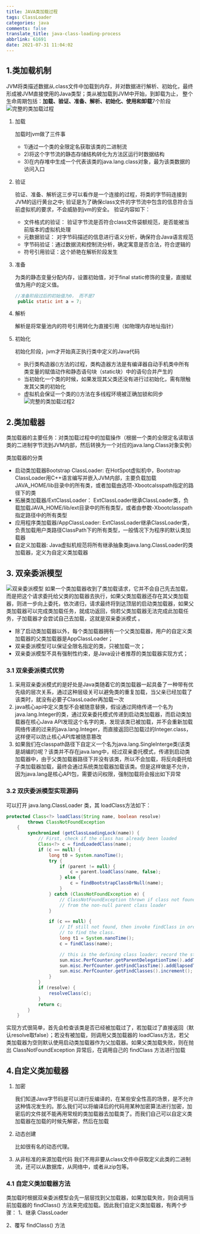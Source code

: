 ```yaml
---
title: JAVA类加载过程
tags: ClassLoader
categories: java
comments: false
translate_title: java-class-loading-process
abbrlink: 61691
date: 2021-07-31 11:04:02
---
```


## 1.类加载机制
JVM将类描述数据从.class文件中加载到内存，并对数据进行解析、初始化，最终形成被JVM直接使用的Java类型；类从被加载到JVM中开始，到卸载为止，
整个生命周期包括：**加载、验证、准备、解析、初始化、使用和卸载**7个阶段
![完整的类加载过程](./classLoad/01.png)

1. 加载

    加载时jvm做了三件事
    - 1)通过一个类的全限定名获取该类的二进制流
    - 2)将这个字节流的静态存储结构转化为方法区运行时数据结构
    - 3)在内存堆中生成一个代表该类的java.lang.class对象，最为该类数据的访问入口

2. 验证
   
    验证、准备、解析这三步可以看作是一个连接的过程，将类的字节码连接到JVM的运行黄台之中;  验证是为了确保class文件的字节流中包含的信息符合当前虚拟机的要求，不会威胁到jvm的安全。
   验证内容如下：
    - 文件格式的验证： 验证字节流是否符合class文件袋额规范，是否能被当前版本的虚拟机处理
    - 元数据验证： 对字节码描述的信息进行语义分析，确保符合Java语言规范
    - 字节码验证：通过数据流和控制流分析，确定寓意是否合法，符合逻辑的
    - 符号引用验证：这个娇艳在解析阶段发生
    
3. 准备

    为类的静态变量分配内存，设置初始值，对于final static修饰的变量，直接赋值为用户的定义值。
   ```java
   //准备阶段过后的初始值为0， 而不是7
    public static int a = 7;
   ```

4. 解析

    解析是将常量池内的符号引用转化为直接引用（如物理内存地址指针）
   
5. 初始化
   
    初始化阶段，jvm才开始真正执行类中定义的Java代码
    - 执行类构造器<clinit>()方法的过程，类构造器方法是有编译器自动手机类中所有类变量的赋值动作和静态语句块（static块）中的语句合并产生的
    - 当初始化一个类的时候，如果发现其父类还没有进行过初始化，需有限触发其父类的初始化
    - 虚拟机会保证一个类的<clinit>()方法在多线程环境被正确加锁和同步
      ![完整的类加载过程2](./classLoad/02.png)

## 2.类加载器
类加载器的主要任务：对类加载过程中的加载操作（根据一个类的全限定名读取该类的二进制字节流到JVM内部，然后转换为一个对应的java.lang.Class对象实例）

类加载器的分类
   
   - 启动类加载器Bootstrap ClassLoader:
     在HotSpot虚拟机中，Bootstrap ClassLoader用C++语言编写并嵌入JVM内部，主要负载加载JAVA_HOME/lib目录中的所有类，或者加载由选项-Xbootcalsspath指定的路径下的类
   - 拓展类加载器/ExtClassLoader：
     ExtClassLoader继承ClassLoader类，负载加载JAVA_HOME/lib/ext目录中的所有类型，或者由参数-Xbootclasspath指定路径中的所有类型
   - 应用程序类加载器/AppClassLoader: 
     ExtClassLoader继承ClassLoader类，负责加载用户类路径ClassPath下的所有类型，一般情况下为程序的默认类加载器
   - 自定义加载器: 
     Java虚拟机规范将所有继承抽象类java.lang.ClassLoader的类加载器，定义为自定义类加载器
     
     
## 3. 双亲委派模型
![双亲委派模型](./classLoad/03.png)
如果一个类加载器收到了类加载请求，它并不会自己先去加载，而是把这个请求委托给父类的加载器去执行，如果父类加载器还存在其父类加载器，则进一步向上委托，依次递归，请求最终将到达顶层的启动类加载器，如果父类加载器可以完成类加载任务，就成功返回，倘若父类加载器无法完成此加载任务，子加载器才会尝试自己去加载，这就是双亲委派模式 。
- 除了启动类加载器以外，每个类加载器拥有一个父类加载器，用户的自定义类加载器的父类加载器是AppClassLoader；
- 双亲委派模型可以保证全限名指定的类，只被加载一次；
- 双亲委派模型不具有强制性约束，是Java设计者推荐的类加载器实现方式；

### 3.1 双亲委派模式优势
1. 采用双亲委派模式的是好处是Java类随着它的类加载器一起具备了一种带有优先级的层次关系，通过这种层级关可以避免类的重复加载，当父亲已经加载了该类时，就没有必要子ClassLoader再加载一次
2. java核心api中定义类型不会被随意替换，假设通过网络传递一个名为java.lang.Integer的类，通过双亲委托模式传递到启动类加载器，而启动类加载器在核心Java API发现这个名字的类，发现该类已被加载，并不会重新加载网络传递的过来的java.lang.Integer，而直接返回已加载过的Integer.class，这样便可以防止核心API库被随意篡改
3. 如果我们在classpath路径下自定义一个名为java.lang.SingleInterge类(该类是胡编的)呢？该类并不存在java.lang中，经过双亲委托模式，传递到启动类加载器中，由于父类加载器路径下并没有该类，所以不会加载，将反向委托给子类加载器加载，最终会通过系统类加载器加载该类。但是这样做是不允许，因为java.lang是核心API包，需要访问权限，强制加载将会报出如下异常

### 3.2 双庆委派模型实现源码
可以打开 java.lang.ClassLoader 类，其 loadClass方法如下：
```java
protected Class<?> loadClass(String name, boolean resolve)
        throws ClassNotFoundException
    {
        synchronized (getClassLoadingLock(name)) {
            // First, check if the class has already been loaded
            Class<?> c = findLoadedClass(name);
            if (c == null) {
                long t0 = System.nanoTime();
                try {
                    if (parent != null) {
                        c = parent.loadClass(name, false);
                    } else {
                        c = findBootstrapClassOrNull(name);
                    }
                } catch (ClassNotFoundException e) {
                    // ClassNotFoundException thrown if class not found
                    // from the non-null parent class loader
                }

                if (c == null) {
                    // If still not found, then invoke findClass in order
                    // to find the class.
                    long t1 = System.nanoTime();
                    c = findClass(name);

                    // this is the defining class loader; record the stats
                    sun.misc.PerfCounter.getParentDelegationTime().addTime(t1 - t0);
                    sun.misc.PerfCounter.getFindClassTime().addElapsedTimeFrom(t1);
                    sun.misc.PerfCounter.getFindClasses().increment();
                }
            }
            if (resolve) {
                resolveClass(c);
            }
            return c;
        }
    }
```
实现方式很简单，首先会检查该类是否已经被加载过了，若加载过了直接返回（默认resolve取false）；若没有被加载，则调用父类加载器的 loadClass方法，若父类加载器为空则默认使用启动类加载器作为父加载器。如果父类加载失败，则在抛出 ClassNotFoundException 异常后，在调用自己的 findClass 方法进行加载

## 4.自定义类加载器
1. 加密
   
   我们知道Java字节码是可以进行反编译的，在某些安全性高的场景，是不允许这种情况发生的。那么我们可以将编译后的代码用某种加密算法进行加密，加密后的文件就不能再用常规的类加载器去加载类了。而我们自己可以自定义类加载器在加载的时候先解密，然后在加载

2. 动态创建

   比如很有名的动态代理。

3. 从非标准的来源加载代码
   我们不用非要从class文件中获取定义此类的二进制流，还可以从数据库，从网络中，或者从zip包等。


### 4.1 自定义类加载器方法
   类加载时根据双亲委派模型会先一层层找到父加载器，如果加载失败，则会调用当前加载器的 findClass() 方法来完成加载。因此我们自定义类加载器，有两个步骤：
   1、继承 ClassLoader

   2、覆写 findClass() 方法